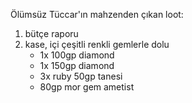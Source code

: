 Ölümsüz Tüccar'ın mahzenden çıkan loot:  
  
1. bütçe raporu  
2. kase, içi çeşitli renkli gemlerle dolu  
	- 1x 100gp diamond  
	- 1x 150gp diamond  
	- 3x ruby 50gp tanesi  
	- 80gp mor gem ametist